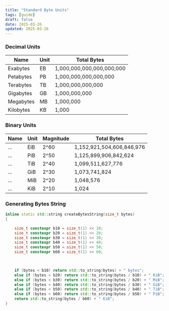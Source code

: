 ```yaml
---
title: "Standard Byte Units"
tags: [guide]
draft: false
date: 2025-03-26
updated: 2025-03-26
---
```


### Decimal Units 

| Name      | Unit | Total Bytes               |
| --------- | ---- | ------------------------- |
| Exabytes  | EB   | 1,000,000,000,000,000,000 |
| Petabytes | PB   | 1,000,000,000,000,000     |
| Terabytes | TB   | 1,000,000,000,000         |
| Gigabytes | GB   | 1,000,000,000             |
| Megabytes | MB   | 1,000,000                 |
| Kilobytes | KB   | 1,000                     | 

### Binary Units

| Name | Unit | Magnitude | Total Bytes               |
| ---- | ---- | --------- | ------------------------- |
| ...  | EiB  | 2^60      | 1,152,921,504,606,846,976 |
| ...  | PiB  | 2^50      | 1,125,899,906,842,624     |
| ...  | TiB  | 2^40      | 1,099,511,627,776         |
| ...  | GiB  | 2^30      | 1,073,741,824             |
| ...  | MiB  | 2^20      | 1,048,576                 |
| ...  | KiB  | 2^10      | 1,024                     |


### Generating Bytes String 
``` c++
inline static std::string createBytesString(size_t bytes)
{

    size_t constexpr b10 = size_t(1) << 10;
    size_t constexpr b20 = size_t(1) << 20;
    size_t constexpr b30 = size_t(1) << 30;
    size_t constexpr b40 = size_t(1) << 40;
    size_t constexpr b50 = size_t(1) << 50;
    size_t constexpr b60 = size_t(1) << 60;

  

    if (bytes < b10) return std::to_string(bytes) + " bytes";
    else if (bytes < b20) return std::to_string(bytes / b10) + " KiB";
    else if (bytes < b30) return std::to_string(bytes / b20) + " MiB";
    else if (bytes < b40) return std::to_string(bytes / b30) + " GiB";
    else if (bytes < b50) return std::to_string(bytes / b40) + " TiB";
    else if (bytes < b60) return std::to_string(bytes / b50) + " PiB";
    return std::to_string(bytes / b60) + " EiB";
}
```